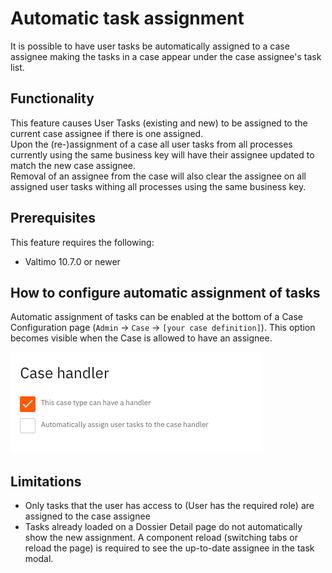 # Automatic task assignment

It is possible to have user tasks be automatically assigned to a case assignee making the tasks in a case appear under 
the case assignee's task list.

## Functionality

This feature causes User Tasks (existing and new) to be assigned to the current case assignee if there is one assigned.  
Upon the (re-)assignment of a case all user tasks from all processes currently using the same business key will 
have their assignee updated to match the new case assignee.  
Removal of an assignee from the case will also clear the assignee on all assigned user tasks withing all processes 
using the same business key.

## Prerequisites

This feature requires the following:
- Valtimo 10.7.0 or newer

## How to configure automatic assignment of tasks

Automatic assignment of tasks can be enabled at the bottom of a Case Configuration page (`Admin` -> `Case` -> 
`[your case definition]`). This option becomes visible when the Case is allowed to have an assignee.

![Configuring automatic task assignment](img/case-automatic-task-assignment.png)

## Limitations

* Only tasks that the user has access to (User has the required role) are assigned to the case assignee
* Tasks already loaded on a Dossier Detail page do not automatically show the new assignment. A component reload (switching 
tabs or reload the page) is required to see the up-to-date assignee in the task modal.
